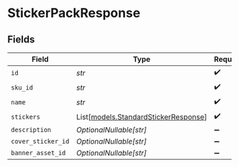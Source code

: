 # StickerPackResponse


## Fields

| Field                                                                        | Type                                                                         | Required                                                                     | Description                                                                  |
| ---------------------------------------------------------------------------- | ---------------------------------------------------------------------------- | ---------------------------------------------------------------------------- | ---------------------------------------------------------------------------- |
| `id`                                                                         | *str*                                                                        | :heavy_check_mark:                                                           | N/A                                                                          |
| `sku_id`                                                                     | *str*                                                                        | :heavy_check_mark:                                                           | N/A                                                                          |
| `name`                                                                       | *str*                                                                        | :heavy_check_mark:                                                           | N/A                                                                          |
| `stickers`                                                                   | List[[models.StandardStickerResponse](../models/standardstickerresponse.md)] | :heavy_check_mark:                                                           | N/A                                                                          |
| `description`                                                                | *OptionalNullable[str]*                                                      | :heavy_minus_sign:                                                           | N/A                                                                          |
| `cover_sticker_id`                                                           | *OptionalNullable[str]*                                                      | :heavy_minus_sign:                                                           | N/A                                                                          |
| `banner_asset_id`                                                            | *OptionalNullable[str]*                                                      | :heavy_minus_sign:                                                           | N/A                                                                          |